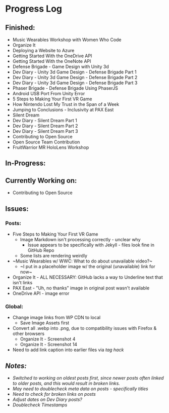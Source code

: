 # Progress Log

## Finished:
* Music Wearables Workshop with Women Who Code
* Organize It
* Deploying a Website to Azure
* Getting Started With the OneDrive API
* Getting Started With the OneNote API
* Defense Brigade - Game Design with Unity 3d 
* Dev Diary - Unity 3d Game Design - Defense Brigade Part 1
* Dev Diary - Unity 3d Game Design - Defense Brigade Part 2
* Dev Diary - Unity 3d Game Design - Defense Brigade Part 3
* Phaser Brigade - Defense Brigade Using PhaserJS
* Android USB Port From Unity Error
* 5 Steps to Making Your First VR Game
* How Nintendo Lost My Trust in the Span of a Week
* Jumping to Conclusions - Inclusivity at PAX East
* Silent Dream
* Dev Diary - Silent Dream Part 1
* Dev Diary - Silent Dream Part 2
* Dev Diary - Silent Dream Part 3
* Contributing to Open Source
* Open Source Team Contribution
* FruitWarrior MR HoloLens Workshop

## In-Progress:


## Currently Working on:
* Contributing to Open Source

## Issues:

### Posts:
* Five Steps to Making Your First VR Game
    * Image Markdown isn't processing correctly - unclear why
        * Issue appears to be specifically with Jekyll - files look fine in GitHub Repo
    * Some lists are rendering weirdly
* ~Music Wearables w/ WWC: What to do about unavailable video?~
    * ~I put in a placeholder image w/ the original (unavailable) link for now~
* Organize It - ALL NECESSARY: GitHub lacks a way to Underline text that isn't links
* PAX East - "Uh, no thanks" image in original post wasn't available
* OneDrive API - image error

### Global:
* Change image links from WP CDN to local
    * Save Image Assets first
* Convert all .webp into .png, due to compatibility issues with Firefox & other browsers
    * Organize It - Screenshot 4
    * Organize It - Screenshot 14
* Need to add link caption into earlier files via <em> tag hack

## Notes:
* Switched to working on oldest posts first, since newer posts often linked to older posts, and this would result in broken links.
* May need to doublecheck meta data on posts - specifically titles
* Need to check for broken links on posts
* Adjust dates on Dev Diary posts?
* Doublecheck Timestamps

